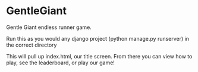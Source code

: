 # GentleGiant
Gentle Giant endless runner game.


Run this as you would any django project (python manage.py runserver) in the correct directory

This will pull up index.html, our title screen.  From there you can view how to play, see the leaderboard, or play our game!
